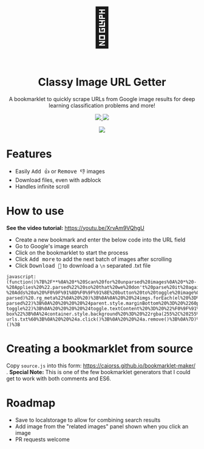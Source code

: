 <div align="center">
  <h1 style="font-size: 100px">🤵</h1>
  <h1>Classy Image URL Getter</h1>
  <p>A bookmarklet to quickly scrape URLs from Google image results for deep learning classification problems and more!</p>
  <p>
    <a href="https://github.com/ozramos/classy-image-url-getter">
      <img src="https://img.shields.io/github/release/ozramos/classy-image-url-getter">
    </a>
    <a href="https://github.com/ozramos/classy-image-url-getter">
      <img src="https://img.shields.io/github/last-commit/ozramos/classy-image-url-getter">
    </a>
  </p>
  <p><img src="https://i.imgur.com/rYbLeJT.png"></p>
</div>

# Features

- Easily <kbd>Add 👍</kbd> or <kbd>Remove 👎</kbd> images
- Download files, even with adblock
- Handles infinite scroll

# How to use
**See the video tutorial:** https://youtu.be/XrvAm9VQhgU

- Create a new bookmark and enter the below code into the URL field
- Go to Google's image search
- Click on the bookmarklet to start the process
- Click <kbd>Add more</kbd> to add the next batch of images after scrolling
- Click <kbd>Download 💾</kbd> to download a `\n` separated .txt file

```
javascript:(function()%7B%2F**%0A%20*%20Scan%20for%20unparsed%20images%0A%20*%20-%20Applies%20%22.parsed%22%20so%20that%20we%20don't%20parse%20it%20again%0A%20*%20-%20Adds%20a%20%F0%9F%91%8D%F0%9F%91%8E%20button%20to%20toggle%20image%0A%20*%2F%0Aconst%20classyImages%20%3D%20%5B%5D%3B%0Aconst%20parseImages%20%3D%20function()%20%7B%0A%20%20const%20%24imgs%20%3D%20document.querySelectorAll(%0A%20%20%20%20%22.rg_di%3Anot(.classy-parsed)%20.rg_meta%22%0A%20%20)%3B%0A%0A%20%20%24imgs.forEach(el%20%3D%3E%20%7B%0A%20%20%20%20const%20%24parent%20%3D%20el.parentElement%3B%0A%20%20%20%20const%20index%20%3D%20classyImages.length%3B%0A%0A%20%20%20%20%24parent.classList.add(%22classy-parsed%22)%3B%0A%20%20%20%20%24parent.style.marginBottom%20%3D%20%2260px%22%3B%0A%20%20%20%20classyImages.push(%7B%0A%20%20%20%20%20%20%24parent%2C%0A%20%20%20%20%20%20url%3A%20JSON.parse(el.textContent).ou%2C%0A%20%20%20%20%20%20isSelected%3A%20true%0A%20%20%20%20%7D)%3B%0A%0A%20%20%20%20%2F%2F%20Create%20and%20style%20the%20toggle%0A%20%20%20%20const%20%24toggle%20%3D%20document.createElement(%22button%22)%3B%0A%20%20%20%20%24toggle.classList.add(%22classy-toggle%22)%3B%0A%20%20%20%20%24toggle.textContent%20%3D%20%22%F0%9F%91%8D%22%3B%0A%20%20%20%20%24toggle.style.fontSize%20%3D%20%2218px%22%3B%0A%20%20%20%20%24toggle.style.width%20%3D%20%22100%25%22%3B%0A%20%20%20%20%24parent.appendChild(%24toggle)%3B%0A%0A%20%20%20%20%2F%2F%20Toggle%20the%20class%20and%20update%20our%20list%20of%20images%0A%20%20%20%20%24toggle.addEventListener(%22click%22%2C%20()%20%3D%3E%20%7B%0A%20%20%20%20%20%20classyImages%5Bindex%5D.isSelected%20%3D%20!classyImages%5Bindex%5D.isSelected%3B%0A%20%20%20%20%20%20%24toggle.textContent%20%3D%20classyImages%5Bindex%5D.isSelected%20%3F%20%22%F0%9F%91%8D%22%20%3A%20%22%F0%9F%91%8E%22%3B%0A%20%20%20%20%20%20%24parent.style.opacity%20%3D%20classyImages%5Bindex%5D.isSelected%20%3F%201%20%3A%200.35%3B%0A%20%20%20%20%20%20updateImageList()%3B%0A%20%20%20%20%7D)%3B%0A%20%20%7D)%3B%0A%7D%3B%0AparseImages()%3B%0A%0A%2F**%0A%20*%20Updates%20the%20image%20list%0A%20*%2F%0Aconst%20updateImageList%20%3D%20function()%20%7B%0A%20%20let%20urls%20%3D%20%22%22%3B%0A%0A%20%20%24text.value%20%3D%20classyImages.forEach(image%20%3D%3E%20%7B%0A%20%20%20%20if%20(image.isSelected)%20urls%20%2B%3D%20%60%24%7Bimage.url%7D%5Cn%60%3B%0A%20%20%7D)%3B%0A%0A%20%20%24text.value%20%3D%20urls%3B%0A%7D%3B%0A%0A%2F**%0A%20*%20Main%20UI%0A%20*%2F%0Aconst%20%24container%20%3D%20document.createElement(%22div%22)%3B%0A%24container.style.position%20%3D%20%22fixed%22%3B%0A%24container.style.left%20%3D%20%220%22%3B%0A%24container.style.bottom%20%3D%20%220%22%3B%0A%24container.style.zIndex%20%3D%20%229999%22%3B%0A%24container.style.width%20%3D%20%22100%25%22%3B%0A%24container.style.padding%20%3D%20%2220px%22%3B%0A%24container.style.boxSizing%20%3D%20%22border-box%22%3B%0A%24container.style.background%20%3D%20%22rgba(255%2C%20255%2C%20255%2C%200.85)%22%3B%0Adocument.body.appendChild(%24container)%3B%0A%0Aconst%20%24addMore%20%3D%20document.createElement(%22button%22)%3B%0A%24addMore.textContent%20%3D%20%22Add%20More%20%F0%9F%96%BC%22%3B%0A%24addMore.style.fontSize%20%3D%20%2218px%22%3B%0A%24addMore.style.marginBottom%20%3D%20%2220px%22%3B%0A%24addMore.style.marginRight%20%3D%20%2220px%22%3B%0A%24container.appendChild(%24addMore)%3B%0A%0Aconst%20%24download%20%3D%20document.createElement(%22button%22)%3B%0A%24download.textContent%20%3D%20%22Download%20%F0%9F%92%BE%22%3B%0A%24download.style.fontSize%20%3D%20%2218px%22%3B%0A%24download.style.marginBottom%20%3D%20%2220px%22%3B%0A%24container.appendChild(%24download)%3B%0A%0Aconst%20%24text%20%3D%20document.createElement(%22textarea%22)%3B%0A%24text.style.display%20%3D%20%22block%22%3B%0A%24text.style.width%20%3D%20%22100%25%22%3B%0A%24text.style.height%20%3D%20%22150px%22%3B%0A%24container.appendChild(%24text)%3B%0A%0A%2F**%0A%20*%20Add%20More%0A%20*%2F%0A%24addMore.addEventListener(%22click%22%2C%20()%20%3D%3E%20%7B%0A%20%20parseImages()%3B%0A%7D)%3B%0A%0A%2F**%0A%20*%20Handle%20download%0A%20*%2F%0A%24download.addEventListener(%22click%22%2C%20()%20%3D%3E%20%7B%0A%20%20let%20%24a%20%3D%20document.createElement(%22a%22)%3B%0A%20%20let%20file%20%3D%20new%20Blob(%5B%24text.value%5D%2C%20%7B%0A%20%20%20%20type%3A%20%22application%2Ftext%22%0A%20%20%7D)%3B%0A%20%20%24a.href%20%3D%20URL.createObjectURL(file)%3B%0A%20%20%24a.download%20%3D%20%60classy-urls.txt%60%3B%0A%20%20%24a.click()%3B%0A%20%20%24a.remove()%3B%0A%7D)%3B%0A%0A%2F**%0A%20*%20Finally%2C%20run%20everything%20once%0A%20*%2F%0AparseImages()%3B%0AupdateImageList()%3B%7D)()%3B
```

# Creating a bookmarklet from source

Copy `source.js` into this form: https://caiorss.github.io/bookmarklet-maker/ . **Special Note:** This is one of the few bookmarklet generators that I could get to work with both comments and ES6.

# Roadmap

- Save to localstorage to allow for combining search results
- Add image from the "related images" panel shown when you click an image
- PR requests welcome
